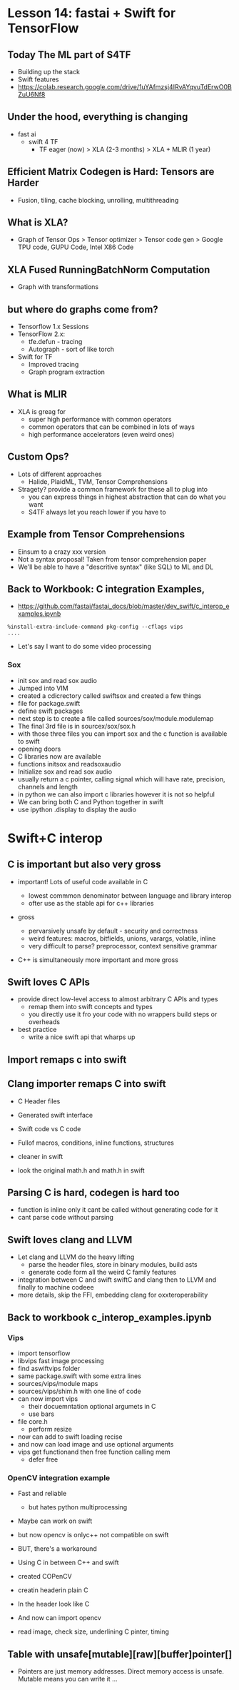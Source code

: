 # Lesson 14: fastai + Swift for TensorFlow

## Today The ML part of S4TF
- Building up the stack
- Swift features
- https://colab.research.google.com/drive/1uYAfmzsj4IRvAYqvuTdErwO0BZuU6Nf8

## Under the hood, everything is changing
- fast ai
  - swift 4 TF
    - TF eager (now) > XLA (2-3 months) > XLA + MLIR (1 year)
## Efficient Matrix Codegen is Hard: Tensors are Harder
- Fusion, tiling, cache blocking, unrolling, multithreading

## What is XLA?
- Graph of Tensor Ops > Tensor optimizer > Tensor code gen > Google TPU code, GUPU Code, Intel X86 Code

## XLA Fused RunningBatchNorm Computation
- Graph with transformations

## but where do graphs come from?
- Tensorflow 1.x Sessions
- TensorFlow 2.x:
  - tfe.defun - tracing
  - Autograph - sort of like torch
- Swift for TF
  - Improved tracing
  - Graph program extraction

## What is MLIR
- XLA is greag for
  - super high performance with common operators
  - common operators that can be combined in lots of ways
  - high performance accelerators (even weird ones)

## Custom Ops?
- Lots of different approaches
  - Halide, PlaidML, TVM, Tensor Comprehensions
- Stragety? provide a common framework for these all to plug into
  - you can express things in highest abstraction that can do what you want
  - S4TF always let you reach lower if you have to

## Example from Tensor Comprehensions
- Einsum to a crazy xxx version
- Not a syntax proposal! Taken from tensor comprehension paper
- We'll be able to have a "descritive syntax" (like SQL) to ML and DL

## Back to Workbook: C integration Examples, 
- https://github.com/fastai/fastai_docs/blob/master/dev_swift/c_interop_examples.ipynb
```
%install-extra-include-command pkg-config --cflags vips
....
```
- Let's say I want to do some video processing 

### Sox
- init sox and read sox audio
- Jumped into VIM
- created a cdicrectory called swiftsox and created a few things
- file for package.swift
- define swift packages
- next step is to create a file called sources/sox/module.modulemap
- The final 3rd file is in sourcex/sox/sox.h
- with those three files you can import sox and the c function is available to swift
- opening doors
- C libraries now are available 
- functions initsox and readsoxaudio
- Initialize sox and read sox audio
- usually return a c pointer, calling signal which will have rate, precision, channels and length
- in python we can also import c libraries however it is not so helpful
- We can bring both C and Python together in swift
- use ipython .display to display the audio

# Swift+C interop

## C is important but also very gross
- important! Lots of useful code available in C
  - lowest commmon denominator between language and library interop
  - ofter use as the stable api for c++ libraries

- gross
  - pervarsively unsafe by default - security and correctness
  - weird features: macros, bitfields, unions, varargs, volatile, inline
  - very difficult to parse? preprocessor, context sensitive grammar
  
- C++ is simultaneously more important and more gross

## Swift loves C APIs
- provide direct low-level access to almost arbitrary C APIs and types
  - remap them into swift concepts and types
  - you directly use it fro your code with no wrappers build steps or overheads
- best practice
  - write a nice swift api that wharps up
## Import remaps c into swift

## Clang importer remaps C into swift
- C Header files

- Generated swift interface

- Swift code vs C code
- Fullof macros, conditions, inline functions, structures
- cleaner in swift 
- look the original math.h and math.h in swift

## Parsing C is hard, codegen is hard too
- function is inline only it cant be called without generating code for it
- cant parse code without parsing 

## Swift loves clang and LLVM
- Let clang and LLVM do the heavy lifting
  - parse the header files, store in binary modules, build asts
  - generate code form all the weird C family features
- integration between C and swift swiftC and clang then to LLVM and finally to machine codeee
- more details, skip the FFI, embedding clang for oxxteroperability

## Back to workbook c_interop_examples.ipynb

### Vips
- import tensorflow
- libvips fast image processing
- find aswiftvips folder
- same package.swift with some extra lines
- sources/vips/module maps
- sources/vips/shim.h with one line of code
- can now import vips
  - their docuemntation optional argumets in C
  - use bars
- file core.h
  - perform resize 
- now can add to swift loading recise
- and now can load image and use optional arguments
- vips get functionand then free function calling mem
  - defer free
  
### OpenCV integration example
- Fast and reliable
  - but hates python multiprocessing
- Maybe can work on swift
- but now opencv is onlyc++ not compatible on swift

- BUT, there's a workaround
- Using C in between C++ and swift
- created COPenCV
- creatin headerin plain C 
- In the header look like C
- And now can import opencv

- read image, check size, underlining C pinter, timing

## Table with unsafe[mutable][raw][buffer]pointer[<T>]
- Pointers are just memory addresses. Direct memory access is unsafe. Mutable means you can write it ...




